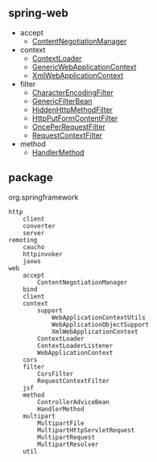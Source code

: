 ## spring-web
* accept
  * [ContentNegotiationManager](/20-framework/src/spring/spring-web/web/accept/ContentNegotiationManager.md)
* context
  * [ContextLoader](/20-framework/src/spring/spring-web/web/context/ContextLoader.md)
  * [GenericWebApplicationContext](/20-framework/src/spring/spring-web/web/context/GenericWebApplicationContext.md)
  * [XmlWebApplicationContext](/20-framework/src/spring/spring-web/web/context/XmlWebApplicationContext.md)
* filter
  * [CharacterEncodingFilter](/20-framework/src/spring/spring-web/web/filter/CharacterEncodingFilter.md)
  * [GenericFilterBean](/20-framework/src/spring/spring-web/web/filter/GenericFilterBean.md)
  * [HiddenHttpMethodFilter](/20-framework/src/spring/spring-web/web/filter/HiddenHttpMethodFilter.md)
  * [HttpPutFormContentFilter](/20-framework/src/spring/spring-web/web/filter/HttpPutFormContentFilter.md)
  * [OncePerRequestFilter](/20-framework/src/spring/spring-web/web/filter/OncePerRequestFilter.md)
  * [RequestContextFilter](/20-framework/src/spring/spring-web/web/filter/RequestContextFilter.md)
* method
  * [HandlerMethod](/20-framework/src/spring/spring-web/web/method/HandlerMethod.md)


## package
org.springframework
```
http
    client
    converter
    server
remoting
    caucho
    httpinvoker
    jaxws
web
    accept
        ContentNegotiationManager
    bind
    client
    context
        support
            WebApplicationContextUtils
            WebApplicationObjectSupport
            XmlWebApplicationContext
        ContextLoader
        ContextLoaderListener
        WebApplicationContext
    cors
    filter
        CorsFilter
        RequestContextFilter
    jsf
    method
        ControllerAdviceBean
        HandlerMethod
    multipart
        MultipartFile
        MultipartHttpServletRequest
        MultipartRequest
        MultipartResolver
    util
```